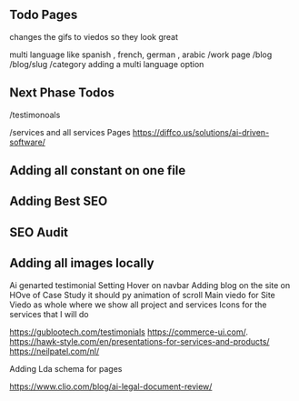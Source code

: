 ## Todo Pages 
changes the gifs to viedos so they look great 

multi language like spanish , french,  german  , arabic
/work page 
/blog
/blog/slug
/category
adding a multi language option  
## Next Phase Todos 
/testimonoals

/services
and  all services Pages 
https://diffco.us/solutions/ai-driven-software/



## Adding all constant on one file 
## Adding Best SEO 
## SEO Audit 
## Adding all images locally

Ai genarted testimonial 
Setting Hover on navbar 
Adding blog on the site 
on HOve of Case Study it should py animation of scroll 
Main viedo for Site 
Viedo as whole where we show all project and services 
Icons for the services that I will do 

https://gublootech.com/testimonials
https://commerce-ui.com/.
https://hawk-style.com/en/presentations-for-services-and-products/
https://neilpatel.com/nl/

Adding Lda schema for pages

https://www.clio.com/blog/ai-legal-document-review/
